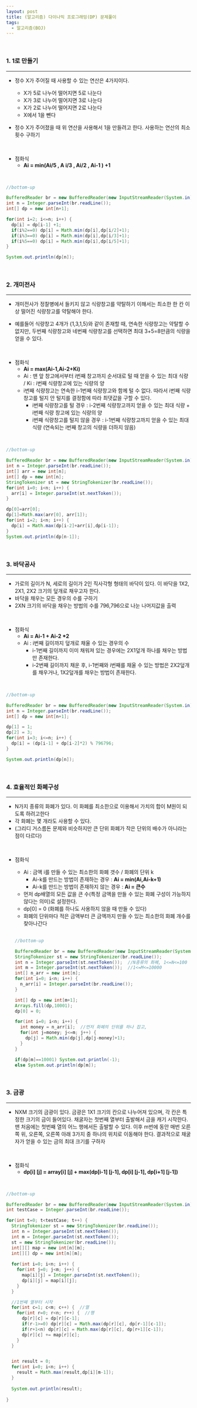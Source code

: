 ```yaml
---
layout: post
title: (알고리즘) 다이나믹 프로그래밍(DP) 문제풀이
tags:
  - 알고리즘(BOJ)
---
```


<br>

### 1. 1로 만들기

---

- 정수 X가 주어질 때 사용할 수 있는 연산은 4가지이다.
  - X가 5로 나누어 떨어지면 5로 나눈다
  - X가 3로 나누어 떨어지면 3로 나눈다
  - X가 2로 나누어 떨어지면 2로 나눈다
  - X에서 1을 뺀다

- 정수 X가 주어졌을 때 위 연산을 사용해서 1을 만들려고 한다. 사용하는 연산의 최소 횟수 구하기

<br>

- 점화식
  - <b>Ai = min(Ai/5 , A i/3 , Ai/2 , Ai-1 ) +1</b>

<br>

```java
//bottom-up

BufferedReader br = new BufferedReader(new InputStreamReader(System.in));
int n = Integer.parseInt(br.readLine());
int[] dp = new int[n+1];

for(int i=2; i<=n; i++) {
  dp[i] = dp[i-1] +1;
  if(i%2==0) dp[i] = Math.min(dp[i],dp[i/2]+1);
  if(i%3==0) dp[i] = Math.min(dp[i],dp[i/3]+1);
  if(i%5==0) dp[i] = Math.min(dp[i],dp[i/5]+1);
}

System.out.println(dp[n]);
```

<br>

### 2. 개미전사

---

- 개미전사가 정찰병에서 들키지 않고 식량창고를 약탈하기 이해서는 최소한 한 칸 이상 떨어진 식량창고를 약탈해야 한다. 

- 예를들어 식량창고 4개가 {1,3,1,5}와 같이 존재할 때, 연속한 식량창고는 약탈할 수 없지만, 두번째 식량창고와 네번째 식량창고를 선택하면 최대 3+5=8만큼의 식량을 얻을 수 있다.

<br>

- 점화식
  - <b>Ai = max(Ai-1,Ai-2+Ki) </b>
  - Ai : 맨 앞 창고에서부터 i번째 창고까지 순서대로 털 때 얻을 수 있는 최대 식량 / Ki : i번째 식량창고에 있는 식량의 양
  - i번째 식량창고는 연속한 i-1번째 식량창고와 함께 털 수 없다. 따라서 i번째 식량창고를 털지 안 털지를 결정함에 따라 최댓값을 구할 수 있다.
    - i번째 식량창고를 털 경우 : i-2번째 식량창고까지 얻을 수 있는 최대 식량 + i번째 식량 창고에 있는 식량의 양
    - i번째 식량창고를 털지 않을 경우 : i-1번째 식량창고까지 얻을 수 있는 최대 식량 (연속되는 i번째 창고의 식량을 더하지 않음)

<br>

```java
//bottom-up

BufferedReader br = new BufferedReader(new InputStreamReader(System.in));
int n = Integer.parseInt(br.readLine());
int[] arr = new int[n];
int[] dp = new int[n];
StringTokenizer st = new StringTokenizer(br.readLine());
for(int i=0; i<n; i++) {
  arr[i] = Integer.parseInt(st.nextToken());
}

dp[0]=arr[0];
dp[1]=Math.max(arr[0], arr[1]);
for(int i=2; i<n; i++) {
  dp[i] = Math.max(dp[i-2]+arr[i],dp[i-1]);
}
System.out.println(dp[n-1]);
```

<br>

### 3. 바닥공사

---

- 가로의 길이가 N, 세로의 길이가 2인 직사각형 형태의 바닥이 있다. 이 바닥을 1X2, 2X1, 2X2 크기의 덮개로 채우고자 한다.
- 바닥을 채우는 모든 경우의 수를 구하기
- 2XN 크기의 바닥을 채우는 방법의 수를 796,796으로 나눈 나머지값을 출력

<br>

- 점화식
  - <b>Ai = Ai-1 + Ai-2 *2</b>
  - Ai : i번째 길이까지 덮개로 채울 수 있는 경우의 수
    - i-1번째 길이까지 이미 채워져 있는 경우에는 2X1덮개 하나를 채우는 방법만 존재한다.
    - i-2번째 길이까지 채운 후, i-1번째와 i번째를 채울 수 있는 방법은 2X2덮개를 채우거나, 1X2덮개를 채우는 방법이 존재한다. 

<br>

```java
//bottom-up

BufferedReader br = new BufferedReader(new InputStreamReader(System.in));
int n = Integer.parseInt(br.readLine());
int[] dp = new int[n+1];

dp[1] = 1;
dp[2] = 3;
for(int i=3; i<=n; i++) {
  dp[i] = (dp[i-1] + dp[i-2]*2) % 796796;
}

System.out.println(dp[n]);
```

<br>

### 4. 효율적인 화폐구성

---

- N가지 종류의 화폐가 있다. 이 화폐를 최소한으로 이용해서 가치의 합이 M원이 되도록 하려고한다
- 각 화폐는 몇 개라도 사용할 수 있다. 
- (그리디 거스름돈 문제와 비슷하지만 큰 단위 화폐가 작은 단위의 배수가 아니라는 점이 다르다)

<br>

- 점화식

  - Ai : 금액 i를 만들 수 있는 최소한의 화폐 갯수 / 화폐의 단위 k
    - Ai-k를 만드는 방법이 존재하는 경우 : <b>Ai = min(Ai,Ai-k+1)</b>
    - Ai-k를 만드는 방법이 존재하지 않는 경우 : <b>Ai = 큰수</b>
  - 먼저 dp배열의 모든 값을 큰 수(특정 금액을 만들 수 있는 화폐 구성이 가능하지 않다는 의미)로 설정한다. 
  - dp[0] = 0 (화폐를 하나도 사용하지 않을 때 만들 수 있다)
  - 화폐의 단위마다 적은 금액부터 큰 금액까지 만들 수 있는 최소한의 화폐 개수를 찾아나간다

  <br>

  ```java
  //bottom-up
  
  BufferedReader br = new BufferedReader(new InputStreamReader(System.in));
  StringTokenizer st = new StringTokenizer(br.readLine());
  int n = Integer.parseInt(st.nextToken());  //N종류의 화폐, 1<=N<=100
  int m = Integer.parseInt(st.nextToken());  //1<=M<=10000
  int[] n_arr = new int[n];
  for(int i=0; i<n; i++) {
    n_arr[i] = Integer.parseInt(br.readLine());
  }
  
  int[] dp = new int[m+1];
  Arrays.fill(dp,10001);  
  dp[0] = 0;
  
  for(int i=0; i<n; i++) {
    int money = n_arr[i];  //먼저 화폐의 단위를 하나 잡고,
    for(int j=money; j<=m; j++) {
      dp[j] = Math.min(dp[j],dp[j-money]+1);  
    }
  }
  
  if(dp[m]==10001) System.out.println(-1);
  else System.out.println(dp[m]);
  ```

  <br>

### 3. 금광

---

- NXM 크기의 금광이 있다. 금광은 1X1 크기의 칸으로 나누어져 있으며, 각 칸은 특정한 크기의 금이 들어있다. 채굴자는 첫번째 열부터 출발해서 금을 캐기 시작한다. 맨 처음에는 첫번째 열의 어느 행에서든 출발할 수 있다. 이후 m번에 동안 매번 오른쪽 위, 오른쪽, 오른쪽 아래 3가지 중 하나의 위치로 이동해야 한다. 결과적으로 채굴자가 얻을 수 있는 금의 최대 크기를 구하자

<br>

- 점화식
  - <b>dp[i] [j] = array[i] [j] + max(dp[i-1] [j-1], dp[i] [j-1], dp[i+1] [j-1]) </b>

<br>

```java
//bottom-up

BufferedReader br = new BufferedReader(new InputStreamReader(System.in));
int testCase = Integer.parseInt(br.readLine());

for(int t=0; t<testCase; t++) {
  StringTokenizer st = new StringTokenizer(br.readLine());
  int n = Integer.parseInt(st.nextToken());
  int m = Integer.parseInt(st.nextToken());
  st = new StringTokenizer(br.readLine());
  int[][] map = new int[n][m];
  int[][] dp = new int[n][m];
  
  for(int i=0; i<n; i++) {
    for(int j=0; j<m; j++) {
      map[i][j] = Integer.parseInt(st.nextToken());
      dp[i][j] = map[i][j];
    }
  }

  //1번째 열부터 시작
  for(int c=1; c<m; c++) {  //열
    for(int r=0; r<n; r++) {  //행
      dp[r][c] = dp[r][c-1];
      if(r-1>=0) dp[r][c] = Math.max(dp[r][c], dp[r-1][c-1]);
      if(r+1<n) dp[r][c] = Math.max(dp[r][c], dp[r+1][c-1]);
      dp[r][c] += map[r][c];
    }
  }


  int result = 0;
  for(int i=0; i<n; i++) {
    result = Math.max(result,dp[i][m-1]);
  }
  
  System.out.println(result);
  
}
```

